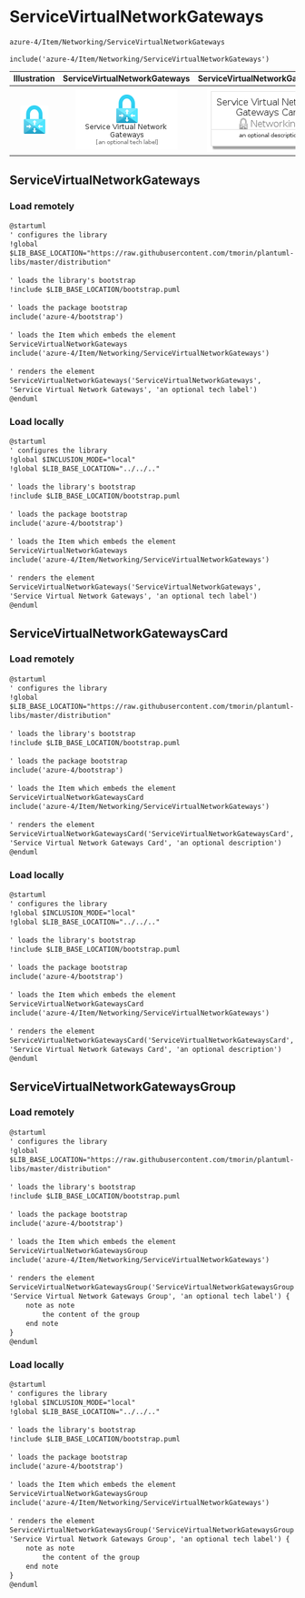 # ServiceVirtualNetworkGateways


```text
azure-4/Item/Networking/ServiceVirtualNetworkGateways
```

```text
include('azure-4/Item/Networking/ServiceVirtualNetworkGateways')
```



| Illustration | ServiceVirtualNetworkGateways | ServiceVirtualNetworkGatewaysCard | ServiceVirtualNetworkGatewaysGroup |
| :---: | :---: | :---: | :---: |
| ![illustration for Illustration](../../../azure-4/Item/Networking/ServiceVirtualNetworkGateways.png) | ![illustration for ServiceVirtualNetworkGateways](../../../azure-4/Item/Networking/ServiceVirtualNetworkGateways.Local.png) | ![illustration for ServiceVirtualNetworkGatewaysCard](../../../azure-4/Item/Networking/ServiceVirtualNetworkGatewaysCard.Local.png) | ![illustration for ServiceVirtualNetworkGatewaysGroup](../../../azure-4/Item/Networking/ServiceVirtualNetworkGatewaysGroup.Local.png) |




## ServiceVirtualNetworkGateways

### Load remotely
```plantuml
@startuml
' configures the library
!global $LIB_BASE_LOCATION="https://raw.githubusercontent.com/tmorin/plantuml-libs/master/distribution"

' loads the library's bootstrap
!include $LIB_BASE_LOCATION/bootstrap.puml

' loads the package bootstrap
include('azure-4/bootstrap')

' loads the Item which embeds the element ServiceVirtualNetworkGateways
include('azure-4/Item/Networking/ServiceVirtualNetworkGateways')

' renders the element
ServiceVirtualNetworkGateways('ServiceVirtualNetworkGateways', 'Service Virtual Network Gateways', 'an optional tech label')
@enduml
```

### Load locally
```plantuml
@startuml
' configures the library
!global $INCLUSION_MODE="local"
!global $LIB_BASE_LOCATION="../../.."

' loads the library's bootstrap
!include $LIB_BASE_LOCATION/bootstrap.puml

' loads the package bootstrap
include('azure-4/bootstrap')

' loads the Item which embeds the element ServiceVirtualNetworkGateways
include('azure-4/Item/Networking/ServiceVirtualNetworkGateways')

' renders the element
ServiceVirtualNetworkGateways('ServiceVirtualNetworkGateways', 'Service Virtual Network Gateways', 'an optional tech label')
@enduml
```

## ServiceVirtualNetworkGatewaysCard

### Load remotely
```plantuml
@startuml
' configures the library
!global $LIB_BASE_LOCATION="https://raw.githubusercontent.com/tmorin/plantuml-libs/master/distribution"

' loads the library's bootstrap
!include $LIB_BASE_LOCATION/bootstrap.puml

' loads the package bootstrap
include('azure-4/bootstrap')

' loads the Item which embeds the element ServiceVirtualNetworkGatewaysCard
include('azure-4/Item/Networking/ServiceVirtualNetworkGateways')

' renders the element
ServiceVirtualNetworkGatewaysCard('ServiceVirtualNetworkGatewaysCard', 'Service Virtual Network Gateways Card', 'an optional description')
@enduml
```

### Load locally
```plantuml
@startuml
' configures the library
!global $INCLUSION_MODE="local"
!global $LIB_BASE_LOCATION="../../.."

' loads the library's bootstrap
!include $LIB_BASE_LOCATION/bootstrap.puml

' loads the package bootstrap
include('azure-4/bootstrap')

' loads the Item which embeds the element ServiceVirtualNetworkGatewaysCard
include('azure-4/Item/Networking/ServiceVirtualNetworkGateways')

' renders the element
ServiceVirtualNetworkGatewaysCard('ServiceVirtualNetworkGatewaysCard', 'Service Virtual Network Gateways Card', 'an optional description')
@enduml
```

## ServiceVirtualNetworkGatewaysGroup

### Load remotely
```plantuml
@startuml
' configures the library
!global $LIB_BASE_LOCATION="https://raw.githubusercontent.com/tmorin/plantuml-libs/master/distribution"

' loads the library's bootstrap
!include $LIB_BASE_LOCATION/bootstrap.puml

' loads the package bootstrap
include('azure-4/bootstrap')

' loads the Item which embeds the element ServiceVirtualNetworkGatewaysGroup
include('azure-4/Item/Networking/ServiceVirtualNetworkGateways')

' renders the element
ServiceVirtualNetworkGatewaysGroup('ServiceVirtualNetworkGatewaysGroup', 'Service Virtual Network Gateways Group', 'an optional tech label') {
    note as note
        the content of the group
    end note
}
@enduml
```

### Load locally
```plantuml
@startuml
' configures the library
!global $INCLUSION_MODE="local"
!global $LIB_BASE_LOCATION="../../.."

' loads the library's bootstrap
!include $LIB_BASE_LOCATION/bootstrap.puml

' loads the package bootstrap
include('azure-4/bootstrap')

' loads the Item which embeds the element ServiceVirtualNetworkGatewaysGroup
include('azure-4/Item/Networking/ServiceVirtualNetworkGateways')

' renders the element
ServiceVirtualNetworkGatewaysGroup('ServiceVirtualNetworkGatewaysGroup', 'Service Virtual Network Gateways Group', 'an optional tech label') {
    note as note
        the content of the group
    end note
}
@enduml
```

